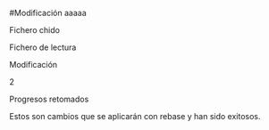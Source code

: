 #Modificación aaaaa

Fichero chido

Fichero de lectura

Modificación

2

Progresos retomados

Estos son cambios que se aplicarán con rebase y han sido exitosos.
